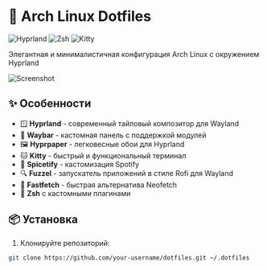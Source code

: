 
# 🐧 Arch Linux Dotfiles

![Hyprland](https://img.shields.io/badge/Hyprland-4338CA?style=for-the-badge&logo=archlinux&logoColor=white)
![Zsh](https://img.shields.io/badge/Shell-Zsh-1E8CBE?style=for-the-badge&logo=gnu-bash&logoColor=white)
![Kitty](https://img.shields.io/badge/Terminal-Kitty-302D41?style=for-the-badge&logo=windowsterminal&logoColor=white)

Элегантная и минималистичная конфигурация Arch Linux с окружением Hyprland

![Screenshot](https://via.placeholder.com/800x400/161616/FFFFFF/?text=Скриншот+здесь)

## ✨ Особенности

- 🪟 **Hyprland** - современный тайловый композитор для Wayland
- 🎨 **Waybar** - кастомная панель с поддержкой модулей
- 🖼️ **Hyprpaper** - легковесные обои для Hyprland
- 🐱 **Kitty** - быстрый и функциональный терминал
- 🎵 **Spicetify** - кастомизация Spotify
- 🔍 **Fuzzel** - запускатель приложений в стиле Rofi для Wayland
- 🚀 **Fastfetch** - быстрая альтернатива Neofetch
- 🐚 **Zsh** с кастомными плагинами

## 📦 Установка

1. Клонируйте репозиторий:
```bash
git clone https://github.com/your-username/dotfiles.git ~/.dotfiles
